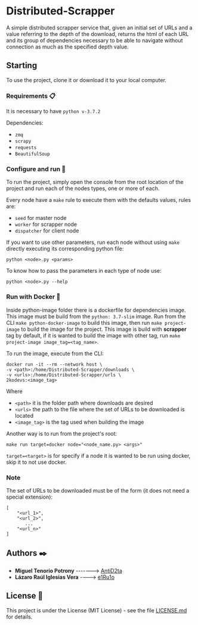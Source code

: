 # Distributed-Scrapper

A simple distributed scrapper service that, given an initial set of URLs and a value referring to the depth of the download, returns the html of each URL and its group of dependencies necessary to be able to navigate without connection as much as the specified depth value.

## Starting

To use the project, clone it or download it to your local computer.

### Requirements 📋

It is necessary to have `python v-3.7.2`

Dependencies:

- `zmq`
- `scrapy`
- `requests`
- `BeautifulSoup`

### Configure and run 🔧

To run the project, simply open the console from the root location of the project and run each of the nodes types, one or more of each.

Every node have a `make` rule to execute them with the defaults values, rules are:

- `seed` for master node
- `worker` for scrapper node
- `dispatcher` for client node

If you want to use other parameters, run each node without using `make` directly executing its corresponding python file:

```
python <node>.py <params>
```

To know how to pass the parameters in each type of node use:

```
python <node>.py --help
```

### Run with Docker 🐳

Inside python-image folder there is a dockerfile for dependencies image. This image must be build from the `python: 3.7-slim` image. Run from the CLI `make python-docker-image` to build this image, then run `make project-image` to build the image for the project. This image is build with **scrapper** tag by default, if it is wanted to build the image with other tag, run `make project-image image_tag=<tag_name>`.

To run the image, execute from the CLI:

```
docker run -it --rm --network host \
-v <path>:/home/Distributed-Scrapper/downloads \
-v <urls>:/home/Distributed-Scrapper/urls \
2kodevs:<image_tag>
```

Where

- `<path>` it is the folder path where downloads are desired
- `<urls>` the path to the file where the set of URLs to be downloaded is located
- `<image_tag>` is the tag used when building the image

Another way is to run from the project's root:

`make run target=docker node="<node_name.py> <args>"`

`target=<target>` is for specify if a node it is wanted to be run using docker, skip it to not use docker.

### Note

The set of URLs to be downloaded must be of the form (it does not need a special extension):

```
[
    "<url_1>",
    "<url_2>",
       ...
    "<url_n>"
]
```

## Authors ✒️

- **Miguel Tenorio Potrony** -------> [AntiD2ta](https://github.com/AntiD2ta)
- **Lázaro Raúl Iglesias Vera** ----> [e1Ru1o](https://github.com/e1Ru1o)

## License 📄

This project is under the License (MIT License) - see the file [LICENSE.md](LICENSE.md) for details.
